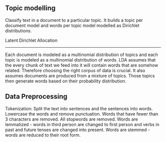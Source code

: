 Topic modelling
---------------

Classify text in a document to a particular topic. It builds a topic per document model and 
words per topic model modelled as Dirichlet distributions.

Latent Dirichlet Allocation
______________
Each document is modeled as a multinomial distribution of topics and each topic is modeled as a multinomial distribution of words.
LDA assumes that the every chunk of text we feed into it will contain words that are somehow related. Therefore choosing the right corpus of data is crucial.
It also assumes documents are produced from a mixture of topics. Those topics then generate words based on their probability distribution.

Data Preprocessing
------------------

Tokenization: Split the text into sentences and the sentences into words. Lowercase the words and remove punctuation.
Words that have fewer than 3 characters are removed.
All stopwords are removed.
Words are lemmatized - words in third person are changed to first person and verbs in past and future tenses are changed into present.
Words are stemmed - words are reduced to their root form.

